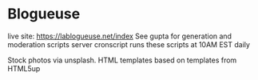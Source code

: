 # Blogueuse

live site: 
https://lablogueuse.net/index
See gupta for generation and moderation scripts
server cronscript runs these scripts at 10AM EST daily

Stock photos via unsplash.
HTML templates based on templates from HTML5up
